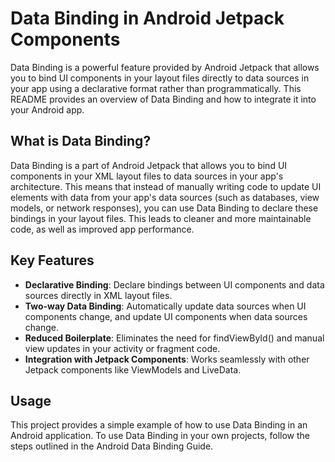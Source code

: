 # Data Binding in Android Jetpack Components

Data Binding is a powerful feature provided by Android Jetpack that allows you
to bind UI components in your layout files directly to data sources in your app
using a declarative format rather than programmatically. This README provides
an overview of Data Binding and how to integrate it into your Android app.

## What is Data Binding?

Data Binding is a part of Android Jetpack that allows you to bind UI components
in your XML layout files to data sources in your app's architecture. This means
that instead of manually writing code to update UI elements with data from your
app's data sources (such as databases, view models, or network responses), you
can use Data Binding to declare these bindings in your layout files. This leads
to cleaner and more maintainable code, as well as improved app performance.

## Key Features

- **Declarative Binding**: Declare bindings between UI components and data
  sources directly in XML layout files.
- **Two-way Data Binding**: Automatically update data sources when UI
  components change, and update UI components when data sources change.
- **Reduced Boilerplate**: Eliminates the need for findViewById() and manual
  view updates in your activity or fragment code.
- **Integration with Jetpack Components**: Works seamlessly with other Jetpack
  components like ViewModels and LiveData.

## Usage

This project provides a simple example of how to use Data Binding in an Android
application. To use Data Binding in your own projects, follow the steps
outlined in the Android Data Binding Guide.
